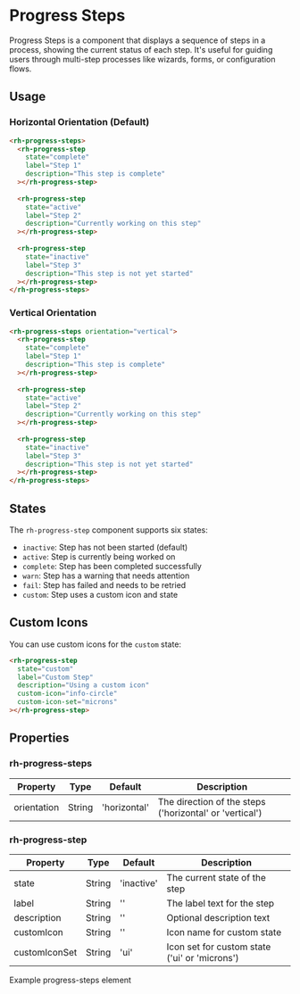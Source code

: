 # Progress Steps

Progress Steps is a component that displays a sequence of steps in a process, showing the current status of each step. It's useful for guiding users through multi-step processes like wizards, forms, or configuration flows.

## Usage

### Horizontal Orientation (Default)
```html
<rh-progress-steps>
  <rh-progress-step
    state="complete"
    label="Step 1"
    description="This step is complete"
  ></rh-progress-step>
  
  <rh-progress-step
    state="active"
    label="Step 2"
    description="Currently working on this step"
  ></rh-progress-step>
  
  <rh-progress-step
    state="inactive"
    label="Step 3"
    description="This step is not yet started"
  ></rh-progress-step>
</rh-progress-steps>
```

### Vertical Orientation
```html
<rh-progress-steps orientation="vertical">
  <rh-progress-step
    state="complete"
    label="Step 1"
    description="This step is complete"
  ></rh-progress-step>
  
  <rh-progress-step
    state="active"
    label="Step 2"
    description="Currently working on this step"
  ></rh-progress-step>
  
  <rh-progress-step
    state="inactive"
    label="Step 3"
    description="This step is not yet started"
  ></rh-progress-step>
</rh-progress-steps>
```

## States

The `rh-progress-step` component supports six states:

- `inactive`: Step has not been started (default)
- `active`: Step is currently being worked on
- `complete`: Step has been completed successfully
- `warn`: Step has a warning that needs attention
- `fail`: Step has failed and needs to be retried
- `custom`: Step uses a custom icon and state

## Custom Icons

You can use custom icons for the `custom` state:

```html
<rh-progress-step
  state="custom"
  label="Custom Step"
  description="Using a custom icon"
  custom-icon="info-circle"
  custom-icon-set="microns"
></rh-progress-step>
```

## Properties

### rh-progress-steps

| Property | Type | Default | Description |
|----------|------|---------|-------------|
| orientation | String | 'horizontal' | The direction of the steps ('horizontal' or 'vertical') |

### rh-progress-step

| Property | Type | Default | Description |
|----------|------|---------|-------------|
| state | String | 'inactive' | The current state of the step |
| label | String | '' | The label text for the step |
| description | String | '' | Optional description text |
| customIcon | String | '' | Icon name for custom state |
| customIconSet | String | 'ui' | Icon set for custom state ('ui' or 'microns') |

<div id="overview-image-description" class="visually-hidden">
  Example progress-steps element
</div>

